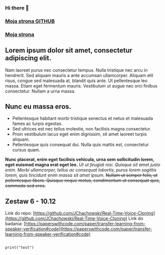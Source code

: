### Hi there 👋

### [Moja strona GITHUB](https://jchachowski.github.io)

### [Moja strona](https://chachowski.pl/ninf)

## Lorem ipsum dolor sit amet, consectetur adipiscing elit.
Nam laoreet purus nec consectetur tempus. Nulla tristique nec arcu in hendrerit. Sed aliquam mauris a ante accumsan ullamcorper. Aliquam elit risus, congue sed malesuada at, blandit quis ante. Ut pellentesque leo massa. Etiam eget fermentum mauris. Vestibulum ut augue nec orci finibus consectetur. Nullam a urna massa.

## Nunc eu massa eros.
- Pellentesque habitant morbi tristique senectus et netus et malesuada fames ac turpis egestas.
- Sed ultrices est nec tellus molestie, non facilisis magna consectetur.
- Proin vestibulum lacus eget enim dignissim, sit amet laoreet turpis aliquam.
- Pellentesque quis consequat dui. Nulla quis mattis est, consectetur cursus quam.

**Nunc placerat, enim eget facilisis vehicula, urna sem sollicitudin lorem, eget euismod magna erat eget leo.** *Ut ut feugiat nisi. Quisque sit amet justo enim. Morbi ullamcorper, tellus ac consequat lobortis, purus lorem sagittis lorem, quis tincidunt enim massa sit amet ipsum.* ~~Nullam ut semper felis, ut pellentesque libero. Quisque neque metus, condimentum ut consequat quis, commodo sed eros.~~

## Zestaw 6 - 10.12
Link do repo: [https://github.com/JChachowski/Real-Time-Voice-Cloning](https://github.com/JChachowski/Real-Time-Voice-Cloning)
Link do badania: [https://paperswithcode.com/paper/transfer-learning-from-speaker-verification#code](https://paperswithcode.com/paper/transfer-learning-from-speaker-verification#code)
```

print("test")
```
<!--
**JChachowski/JChachowski** is a ✨ _special_ ✨ repository because its `README.md` (this file) appears on your GitHub profile.

Here are some ideas to get you started:

- 🔭 I’m currently working on ...
- 🌱 I’m currently learning ...
- 👯 I’m looking to collaborate on ...
- 🤔 I’m looking for help with ...
- 💬 Ask me about ...
- 📫 How to reach me: ...
- 😄 Pronouns: ...
- ⚡ Fun fact: ...
-->
